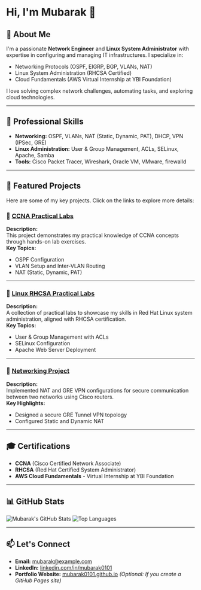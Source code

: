 # Hi, I'm Mubarak 👋

## 🌟 About Me
I'm a passionate **Network Engineer** and **Linux System Administrator** with expertise in configuring and managing IT infrastructures. I specialize in:
- Networking Protocols (OSPF, EIGRP, BGP, VLANs, NAT)
- Linux System Administration (RHCSA Certified)
- Cloud Fundamentals (AWS Virtual Internship at YBI Foundation)

I love solving complex network challenges, automating tasks, and exploring cloud technologies.

---

## 💼 Professional Skills
- **Networking:** OSPF, VLANs, NAT (Static, Dynamic, PAT), DHCP, VPN (IPSec, GRE)
- **Linux Administration:** User & Group Management, ACLs, SELinux, Apache, Samba
- **Tools:** Cisco Packet Tracer, Wireshark, Oracle VM, VMware, firewalld

---

## 📂 Featured Projects
Here are some of my key projects. Click on the links to explore more details:

### 📁 [CCNA Practical Labs](https://github.com/mubarak0101/CCNA_Practical_Labs)
**Description:**  
This project demonstrates my practical knowledge of CCNA concepts through hands-on lab exercises.  
**Key Topics:**  
- OSPF Configuration
- VLAN Setup and Inter-VLAN Routing
- NAT (Static, Dynamic, PAT)

---

### 📁 [Linux RHCSA Practical Labs](https://github.com/mubarak0101/LINUX_RHCSA_Practical_Lab)
**Description:**  
A collection of practical labs to showcase my skills in Red Hat Linux system administration, aligned with RHCSA certification.  
**Key Topics:**  
- User & Group Management with ACLs  
- SELinux Configuration  
- Apache Web Server Deployment  

---

### 📁 [Networking Project](https://github.com/mubarak0101/My_Networking_Project)
**Description:**  
Implemented NAT and GRE VPN configurations for secure communication between two networks using Cisco routers.  
**Key Highlights:**  
- Designed a secure GRE Tunnel VPN topology  
- Configured Static and Dynamic NAT  

---

## 🎓 Certifications
- **CCNA** (Cisco Certified Network Associate)
- **RHCSA** (Red Hat Certified System Administrator)
- **AWS Cloud Fundamentals** - Virtual Internship at YBI Foundation

---

## 📊 GitHub Stats
![Mubarak's GitHub Stats](https://github-readme-stats.vercel.app/api?username=mubarak0101&show_icons=true&theme=radical)
![Top Languages](https://github-readme-stats.vercel.app/api/top-langs/?username=mubarak0101&layout=compact&theme=radical)

---

## 📫 Let's Connect
- **Email:** [mubarak@example.com](mailto:mubarak@example.com)  
- **LinkedIn:** [linkedin.com/in/mubarak0101](https://linkedin.com/in/mubarak0101)  
- **Portfolio Website:** [mubarak0101.github.io](https://mubarak0101.github.io) *(Optional: If you create a GitHub Pages site)*
